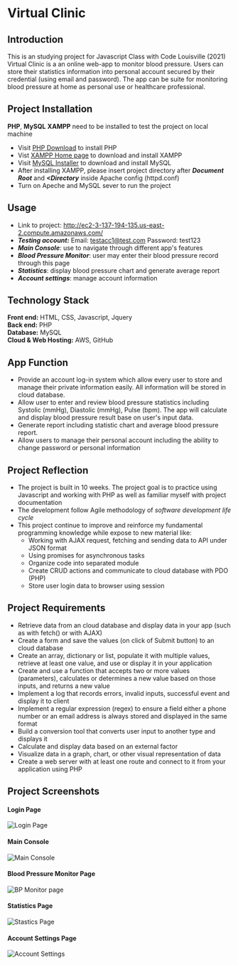 # Virtual Clinic
## Introduction
This is an studying project for Javascript Class with Code Louisville (2021) \
Virtual Clinic is a an online web-app to monitor blood pressure. Users can store their statistics information into personal account secured by their credential (using email and password). The app can be suite for monitoring blood pressure at home as personal use or healthcare professional. 

## Project Installation
**PHP**, **MySQL** **XAMPP** need to be installed to test the project on local machine
- Visit [PHP Download](https://www.php.net/manual/en/install.windows.tools.php) to install PHP
- Vist [XAMPP Home page](https://www.apachefriends.org/download.html) to download and install XAMPP
- Visit [MySQL Installer](https://dev.mysql.com/downloads/installer/) to download and install MySQL
- After installing XAMPP, please insert project directory after ***Document Root*** and ***<Directory*** inside Apache config (httpd.conf)
- Turn on Apeche and MySQL sever to run the project

## Usage
- Link to project: http://ec2-3-137-194-135.us-east-2.compute.amazonaws.com/
- ***Testing account:***
Email: testacc1@test.com
Password: test123
- ***Main Console***: use to navigate through different app's features
- ***Blood Pressure Monitor***: user may enter their blood pressure record through this page
- ***Statistics***: display blood pressure chart and generate average report
- ***Account settings***: manage account information


## Technology Stack
**Front end:** HTML, CSS, Javascript, Jquery \
**Back end:** PHP \
**Database:** MySQL \
**Cloud & Web Hosting:** AWS, GitHub

## App Function

 - Provide an account log-in system which allow every user to store and manage their private information easily. All information will be stored in cloud database.
 - Allow user to enter and review blood pressure statistics including Systolic (mmHg), Diastolic (mmHg), Pulse (bpm). The app will calculate and display blood pressure result base on user's input data.
 - Generate report including statistic chart and average blood pressure report.
 - Allow users to manage their personal account including the ability to change password or personal information

## Project Reflection
 - The project is built in 10 weeks. The project goal is to practice using Javascript and working with PHP as well as familiar myself with project documentation
 - The development follow Agile methodology of *software development life cycle*
 - This project continue to improve and reinforce my fundamental programming knowledge while expose to new material like:
    * Working with AJAX request, fetching and sending data to API under JSON format 
    * Using promises for asynchronous tasks
    * Organize code into separated module
    * Create CRUD actions and communicate to cloud database with PDO (PHP)
    *  Store user login data to browser using session

## Project Requirements
 -  Retrieve data from an cloud database and display data in your app (such as with fetch() or with AJAX)
 - Create a form and save the values (on click of Submit button) to an cloud database
 - Create an array, dictionary or list, populate it with multiple values, retrieve at least one value, and use or display it in your application
- Create and use a function that accepts two or more values (parameters), calculates or determines a new value based on those inputs, and returns a new value
- Implement a log that records errors, invalid inputs, successful event and display it to client
- Implement a regular expression (regex) to ensure a field either a phone number or an email address is always stored and displayed in the same format
- Build a conversion tool that converts user input to another type and displays it
- Calculate and display data based on an external factor
- Visualize data in a graph, chart, or other visual representation of data
- Create a web server with at least one route and connect to it from your application using PHP

## Project Screenshots
#### Login Page
![Login Page](https://i.postimg.cc/zfr58w6B/Project7-image1.png)

#### Main Console
![Main Console](https://i.postimg.cc/W1nZGS5y/Screenshot-2021-10-26-213735.png)

#### Blood Pressure Monitor Page
![BP Monitor page](https://i.postimg.cc/4dcSdjcR/Project7-image2.png)

#### Statistics Page
![Stastics Page](https://i.postimg.cc/76SKD0vx/Project7-image3.png)

#### Account Settings Page
![Account Settings](https://i.postimg.cc/4yhCwmrv/test.png)